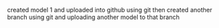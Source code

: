 created model 1 and uploaded into github using git
then created another branch using git and uploading another model to that branch
